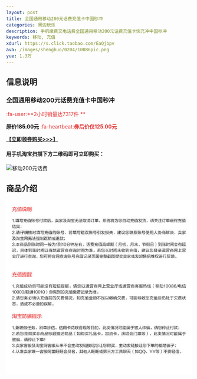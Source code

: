 ```yaml
---
layout: post
title: 全国通用移动200元话费充值卡中国秒冲
categories: 周边玩乐
description: 手机缴费交电话费全国通用移动200元话费充值卡快充冲中国秒冲
keywords: 移动, 充值
xdurl: https://s.click.taobao.com/EaQjbpv
ava: /images/shenghuo/0204/10086pic.png
yue: 1.3万
---
```





## 信息说明
### 全国通用移动200元话费充值卡中国秒冲

<span style="color:#E53333;"> :fa-user:**2小时销量达7317件  ** </span>


**~~原价185.00元~~**
<span style="color:#E53333;">
:fa-heartbeat:**券后价仅125.00元**
</span>

**[【立即领券购买>>>】](https://s.click.taobao.com/9CXjbpv)**


#### 用手机淘宝扫描下方二维码即可立即购买：

![移动200元话费](/images/shenghuo/0204/10086img.jpg)


## 商品介绍

![移动200元话费](/images/shenghuo/0204/100861.jpg)
